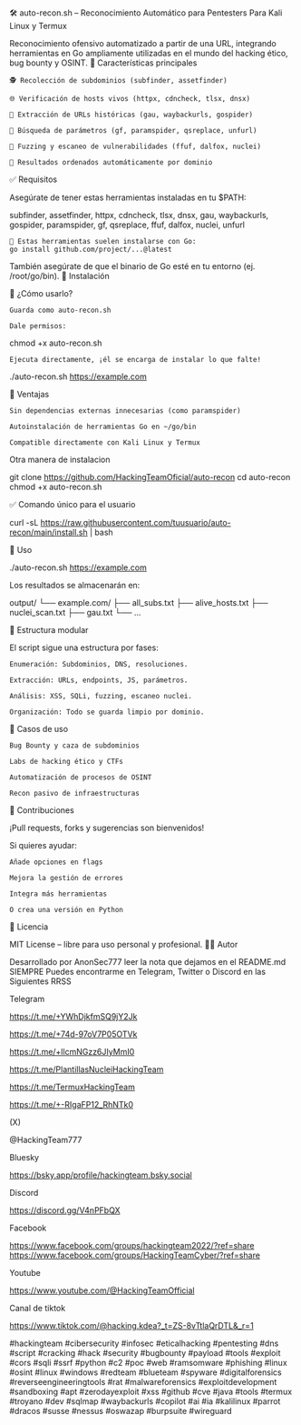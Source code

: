 🛠️ auto-recon.sh – Reconocimiento Automático para Pentesters Para Kali Linux y Termux

Reconocimiento ofensivo automatizado a partir de una URL, integrando herramientas en Go ampliamente utilizadas en el mundo del hacking ético, bug bounty y OSINT.
📌 Características principales

    🕵️ Recolección de subdominios (subfinder, assetfinder)

    🌐 Verificación de hosts vivos (httpx, cdncheck, tlsx, dnsx)

    🔎 Extracción de URLs históricas (gau, waybackurls, gospider)

    🔐 Búsqueda de parámetros (gf, paramspider, qsreplace, unfurl)

    🚨 Fuzzing y escaneo de vulnerabilidades (ffuf, dalfox, nuclei)

    🧼 Resultados ordenados automáticamente por dominio

✅ Requisitos

Asegúrate de tener estas herramientas instaladas en tu $PATH:

subfinder, assetfinder, httpx, cdncheck, tlsx, dnsx, gau, waybackurls,
gospider, paramspider, gf, qsreplace, ffuf, dalfox, nuclei, unfurl

    📌 Estas herramientas suelen instalarse con Go:
    go install github.com/project/...@latest

También asegúrate de que el binario de Go esté en tu entorno (ej. /root/go/bin).
🚀 Instalación

🧪 ¿Cómo usarlo?

    Guarda como auto-recon.sh

    Dale permisos:

chmod +x auto-recon.sh

    Ejecuta directamente, ¡él se encarga de instalar lo que falte!

./auto-recon.sh https://example.com

📝 Ventajas

    Sin dependencias externas innecesarias (como paramspider)

    Autoinstalación de herramientas Go en ~/go/bin

    Compatible directamente con Kali Linux y Termux

Otra manera de instalacion 

git clone
 https://github.com/HackingTeamOficial/auto-recon
cd auto-recon
chmod +x auto-recon.sh

✅ Comando único para el usuario

curl -sL https://raw.githubusercontent.com/tuusuario/auto-recon/main/install.sh | bash

🧪 Uso

./auto-recon.sh https://example.com

Los resultados se almacenarán en:

output/
└── example.com/
    ├── all_subs.txt
    ├── alive_hosts.txt
    ├── nuclei_scan.txt
    ├── gau.txt
    └── ...

📂 Estructura modular

El script sigue una estructura por fases:

    Enumeración: Subdominios, DNS, resoluciones.

    Extracción: URLs, endpoints, JS, parámetros.

    Análisis: XSS, SQLi, fuzzing, escaneo nuclei.

    Organización: Todo se guarda limpio por dominio.

🎯 Casos de uso

    Bug Bounty y caza de subdominios

    Labs de hacking ético y CTFs

    Automatización de procesos de OSINT

    Recon pasivo de infraestructuras

🤝 Contribuciones

¡Pull requests, forks y sugerencias son bienvenidos!

Si quieres ayudar:

    Añade opciones en flags

    Mejora la gestión de errores

    Integra más herramientas

    O crea una versión en Python

🪪 Licencia

MIT License – libre para uso personal y profesional.
👨‍💻 Autor

Desarrollado por AnonSec777 leer la nota que dejamos en el README.md SIEMPRE
Puedes encontrarme en Telegram, Twitter o Discord en las Siguientes RRSS

Telegram

https://t.me/+YWhDjkfmSQ9jY2Jk

https://t.me/+74d-97oV7P05OTVk

https://t.me/+llcmNGzz6JIyMmI0

https://t.me/PlantillasNucleiHackingTeam

https://t.me/TermuxHackingTeam

https://t.me/+-RIgaFP12_RhNTk0

(X)

@HackingTeam777

Bluesky

https://bsky.app/profile/hackingteam.bsky.social

Discord

https://discord.gg/V4nPFbQX

Facebook

https://www.facebook.com/groups/hackingteam2022/?ref=share https://www.facebook.com/groups/HackingTeamCyber/?ref=share

Youtube

https://www.youtube.com/@HackingTeamOfficial

Canal de tiktok

https://www.tiktok.com/@hacking.kdea?_t=ZS-8vTtlaQrDTL&_r=1

#hackingteam #cibersecurity #infosec #eticalhacking #pentesting #dns #script #cracking #hack #security #bugbounty #payload #tools #exploit #cors #sqli #ssrf #python #c2 #poc #web #ramsomware #phishing #linux #osint #linux #windows #redteam #blueteam #spyware #digitalforensics #reverseengineeringtools #rat #malwareforensics #exploitdevelopment #sandboxing #apt #zerodayexploit #xss #github #cve #java #tools #termux #troyano #dev #sqlmap #waybackurls #copilot #ai #ia #kalilinux #parrot #dracos #susse #nessus #oswazap #burpsuite #wireguard


